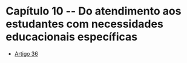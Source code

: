 # Capítulo 10 -- Do atendimento aos estudantes com necessidades educacionais específicas

- [Artigo 36](art-36.md)
